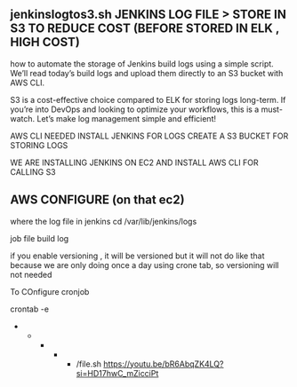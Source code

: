 

jenkinslogtos3.sh
JENKINS LOG FILE > STORE IN S3 TO REDUCE COST (BEFORE STORED IN ELK , HIGH COST)
-------------------------------------------------------------------------------
how to automate the storage of Jenkins build logs using a simple script. We’ll read today’s build logs and upload them directly to an S3 bucket with AWS CLI. 

S3 is a cost-effective choice compared to ELK for storing logs long-term. If you’re into DevOps and looking to optimize your workflows, this is a must-watch. Let’s make log management simple and efficient!


AWS CLI NEEDED
INSTALL JENKINS FOR LOGS
CREATE A S3 BUCKET FOR STORING LOGS

WE ARE INSTALLING JENKINS ON EC2 AND INSTALL AWS CLI FOR CALLING S3

AWS CONFIGURE (on that ec2)
-----------------------------------
where the log file in jenkins
 cd /var/lib/jenkins/logs


job file
build log

if you enable versioning , it will be versioned
but it will not do like that because we are only doing once a day using crone tab, so versioning will not needed

To COnfigure cronjob

crontab -e
* * * * * /file.sh
https://youtu.be/bR6AbqZK4LQ?si=HD17hwC_mZicciPt
